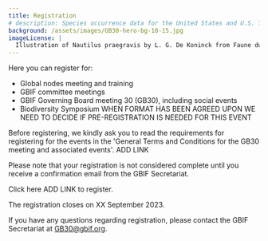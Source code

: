 ```yaml
---
title: Registration
# description: Species occurrence data for the United States and U.S. Territories.
background: /assets/images/GB30-hero-bg-10-15.jpg
imageLicense: |
  Illustration of Nautilus praegravis by L. G. De Koninck from Faune du calcaire carbonifère de la Belgique Bruxelles,F. Hayez, impr.,1878-87. Via the [Biodiversity Heritage Library](https://flic.kr/p/2jeTAFX)
---
```


Here you can register for:  

- Global nodes meeting and training
- GBIF committee meetings
- GBIF Governing Board meeting 30 (GB30), including social events
- Biodiversity Symposium WHEN FORMAT HAS BEEN AGREED UPON WE NEED TO DECIDE IF PRE-REGISTRATION IS NEEDED FOR THIS EVENT

Before registering, we kindly ask you to read the requirements for registering for the events in the 'General Terms and Conditions for the GB30 meeting and associated events'.  ADD LINK

Please note that your registration is not considered complete until you receive a confirmation email from the GBIF Secretariat. 

Click here ADD LINK to register.

The registration closes on XX September 2023. 

If you have any questions regarding registration, please contact the GBIF Secretariat at [GB30@gbif.org](mailto:GB30@gbif.org).
 
